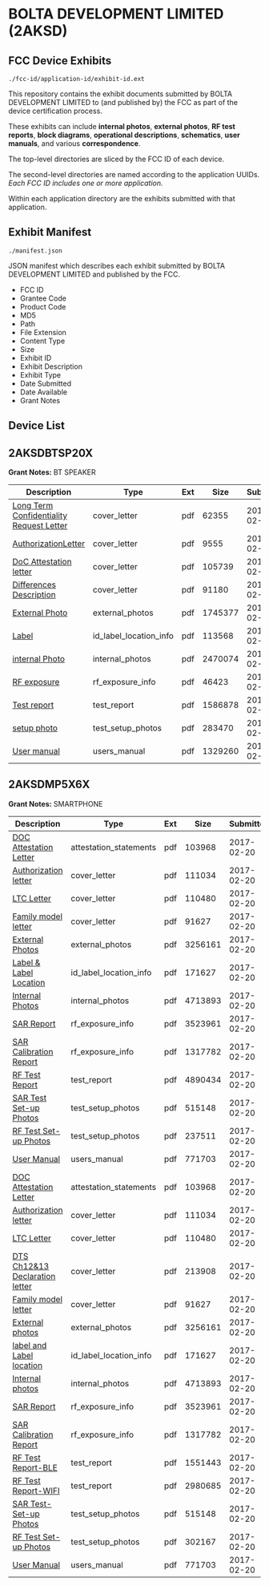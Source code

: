 # BOLTA DEVELOPMENT LIMITED (2AKSD)
## FCC Device Exhibits

```
./fcc-id/application-id/exhibit-id.ext
```

This repository contains the exhibit documents submitted by BOLTA DEVELOPMENT LIMITED to (and published by) the FCC as part of the device certification process.

These exhibits can include **internal photos**, **external photos**, **RF test reports**, **block diagrams**, **operational descriptions**, **schematics**, **user manuals**, and various **correspondence**.

The top-level directories are sliced by the FCC ID of each device.

The second-level directories are named according to the application UUIDs. *Each FCC ID includes one or more application.*

Within each application directory are the exhibits submitted with that application. 

## Exhibit Manifest

```
./manifest.json
```

JSON manifest which describes each exhibit submitted by BOLTA DEVELOPMENT LIMITED and published by the FCC.

- FCC ID
- Grantee Code
- Product Code
- MD5
- Path
- File Extension
- Content Type
- Size
- Exhibit ID
- Exhibit Description
- Exhibit Type
- Date Submitted
- Date Available
- Grant Notes

## Device List
## 2AKSDBTSP20X
**Grant Notes:** BT SPEAKER

| Description | Type | Ext | Size | Submitted | Available |
| ----------- | ---- | --- | ---- | --------- | --------- |
| [Long Term Confidentiality Request Letter](2AKSDBTSP20X/e84df0d4482ca288f48fd7b605b1aa6a/3293186.pdf) | cover_letter | pdf | 62355 | 2017-02-23 | 2017-02-23 |
| [AuthorizationLetter](2AKSDBTSP20X/e84df0d4482ca288f48fd7b605b1aa6a/3293181.pdf) | cover_letter | pdf | 9555 | 2017-02-23 | 2017-02-23 |
| [DoC Attestation letter](2AKSDBTSP20X/e84df0d4482ca288f48fd7b605b1aa6a/3293184.pdf) | cover_letter | pdf | 105739 | 2017-02-23 | 2017-02-23 |
| [Differences Description](2AKSDBTSP20X/e84df0d4482ca288f48fd7b605b1aa6a/3293183.pdf) | cover_letter | pdf | 91180 | 2017-02-23 | 2017-02-23 |
| [External Photo](2AKSDBTSP20X/e84df0d4482ca288f48fd7b605b1aa6a/3293191.pdf) | external_photos | pdf | 1745377 | 2017-02-23 | 2017-02-23 |
| [Label](2AKSDBTSP20X/e84df0d4482ca288f48fd7b605b1aa6a/3293185.pdf) | id_label_location_info | pdf | 113568 | 2017-02-23 | 2017-02-23 |
| [internal Photo](2AKSDBTSP20X/e84df0d4482ca288f48fd7b605b1aa6a/3293193.pdf) | internal_photos | pdf | 2470074 | 2017-02-23 | 2017-02-23 |
| [RF exposure](2AKSDBTSP20X/e84df0d4482ca288f48fd7b605b1aa6a/3293188.pdf) | rf_exposure_info | pdf | 46423 | 2017-02-23 | 2017-02-23 |
| [Test report](2AKSDBTSP20X/e84df0d4482ca288f48fd7b605b1aa6a/3293192.pdf) | test_report | pdf | 1586878 | 2017-02-23 | 2017-02-23 |
| [setup photo](2AKSDBTSP20X/e84df0d4482ca288f48fd7b605b1aa6a/3293190.pdf) | test_setup_photos | pdf | 283470 | 2017-02-23 | 2017-02-23 |
| [User manual](2AKSDBTSP20X/e84df0d4482ca288f48fd7b605b1aa6a/3293194.pdf) | users_manual | pdf | 1329260 | 2017-02-23 | 2017-02-23 |
## 2AKSDMP5X6X
**Grant Notes:** SMARTPHONE

| Description | Type | Ext | Size | Submitted | Available |
| ----------- | ---- | --- | ---- | --------- | --------- |
| [DOC Attestation Letter](2AKSDMP5X6X/3b13bda903228114e4272f651344d437/3288999.pdf) | attestation_statements | pdf | 103968 | 2017-02-20 | 2017-02-20 |
| [Authorization letter](2AKSDMP5X6X/3b13bda903228114e4272f651344d437/3289001.pdf) | cover_letter | pdf | 111034 | 2017-02-20 | 2017-02-20 |
| [LTC Letter](2AKSDMP5X6X/3b13bda903228114e4272f651344d437/3289002.pdf) | cover_letter | pdf | 110480 | 2017-02-20 | 2017-02-20 |
| [Family model letter](2AKSDMP5X6X/3b13bda903228114e4272f651344d437/3289004.pdf) | cover_letter | pdf | 91627 | 2017-02-20 | 2017-02-20 |
| [External Photos](2AKSDMP5X6X/3b13bda903228114e4272f651344d437/3289005.pdf) | external_photos | pdf | 3256161 | 2017-02-20 | 2017-02-20 |
| [Label & Label Location](2AKSDMP5X6X/3b13bda903228114e4272f651344d437/3289006.pdf) | id_label_location_info | pdf | 171627 | 2017-02-20 | 2017-02-20 |
| [Internal Photos](2AKSDMP5X6X/3b13bda903228114e4272f651344d437/3289007.pdf) | internal_photos | pdf | 4713893 | 2017-02-20 | 2017-02-20 |
| [SAR Report](2AKSDMP5X6X/3b13bda903228114e4272f651344d437/3289009.pdf) | rf_exposure_info | pdf | 3523961 | 2017-02-20 | 2017-02-20 |
| [SAR Calibration Report](2AKSDMP5X6X/3b13bda903228114e4272f651344d437/3289010.pdf) | rf_exposure_info | pdf | 1317782 | 2017-02-20 | 2017-02-20 |
| [RF Test Report](2AKSDMP5X6X/3b13bda903228114e4272f651344d437/3289033.pdf) | test_report | pdf | 4890434 | 2017-02-20 | 2017-02-20 |
| [SAR Test Set-up Photos](2AKSDMP5X6X/3b13bda903228114e4272f651344d437/3289011.pdf) | test_setup_photos | pdf | 515148 | 2017-02-20 | 2017-02-20 |
| [RF Test Set-up Photos](2AKSDMP5X6X/3b13bda903228114e4272f651344d437/3289034.pdf) | test_setup_photos | pdf | 237511 | 2017-02-20 | 2017-02-20 |
| [User Manual](2AKSDMP5X6X/3b13bda903228114e4272f651344d437/3289016.pdf) | users_manual | pdf | 771703 | 2017-02-20 | 2017-02-20 |
| [DOC Attestation Letter](2AKSDMP5X6X/a981dfa9b1c1b63c3bd3be0d50dec327/3288999.pdf) | attestation_statements | pdf | 103968 | 2017-02-20 | 2017-02-20 |
| [Authorization letter](2AKSDMP5X6X/a981dfa9b1c1b63c3bd3be0d50dec327/3289001.pdf) | cover_letter | pdf | 111034 | 2017-02-20 | 2017-02-20 |
| [LTC Letter](2AKSDMP5X6X/a981dfa9b1c1b63c3bd3be0d50dec327/3289002.pdf) | cover_letter | pdf | 110480 | 2017-02-20 | 2017-02-20 |
| [DTS Ch12&13 Declaration letter](2AKSDMP5X6X/a981dfa9b1c1b63c3bd3be0d50dec327/3289003.pdf) | cover_letter | pdf | 213908 | 2017-02-20 | 2017-02-20 |
| [Family model letter](2AKSDMP5X6X/a981dfa9b1c1b63c3bd3be0d50dec327/3289004.pdf) | cover_letter | pdf | 91627 | 2017-02-20 | 2017-02-20 |
| [External photos](2AKSDMP5X6X/a981dfa9b1c1b63c3bd3be0d50dec327/3289005.pdf) | external_photos | pdf | 3256161 | 2017-02-20 | 2017-02-20 |
| [label and Label location](2AKSDMP5X6X/a981dfa9b1c1b63c3bd3be0d50dec327/3289006.pdf) | id_label_location_info | pdf | 171627 | 2017-02-20 | 2017-02-20 |
| [Internal photos](2AKSDMP5X6X/a981dfa9b1c1b63c3bd3be0d50dec327/3289007.pdf) | internal_photos | pdf | 4713893 | 2017-02-20 | 2017-02-20 |
| [SAR Report](2AKSDMP5X6X/a981dfa9b1c1b63c3bd3be0d50dec327/3289009.pdf) | rf_exposure_info | pdf | 3523961 | 2017-02-20 | 2017-02-20 |
| [SAR Calibration Report](2AKSDMP5X6X/a981dfa9b1c1b63c3bd3be0d50dec327/3289010.pdf) | rf_exposure_info | pdf | 1317782 | 2017-02-20 | 2017-02-20 |
| [RF Test Report-BLE](2AKSDMP5X6X/a981dfa9b1c1b63c3bd3be0d50dec327/3289013.pdf) | test_report | pdf | 1551443 | 2017-02-20 | 2017-02-20 |
| [RF Test Report-WIFI](2AKSDMP5X6X/a981dfa9b1c1b63c3bd3be0d50dec327/3289014.pdf) | test_report | pdf | 2980685 | 2017-02-20 | 2017-02-20 |
| [SAR Test-Set-up Photos](2AKSDMP5X6X/a981dfa9b1c1b63c3bd3be0d50dec327/3289011.pdf) | test_setup_photos | pdf | 515148 | 2017-02-20 | 2017-02-20 |
| [RF Test Set-up Photos](2AKSDMP5X6X/a981dfa9b1c1b63c3bd3be0d50dec327/3289015.pdf) | test_setup_photos | pdf | 302167 | 2017-02-20 | 2017-02-20 |
| [User Manual](2AKSDMP5X6X/a981dfa9b1c1b63c3bd3be0d50dec327/3289016.pdf) | users_manual | pdf | 771703 | 2017-02-20 | 2017-02-20 |
